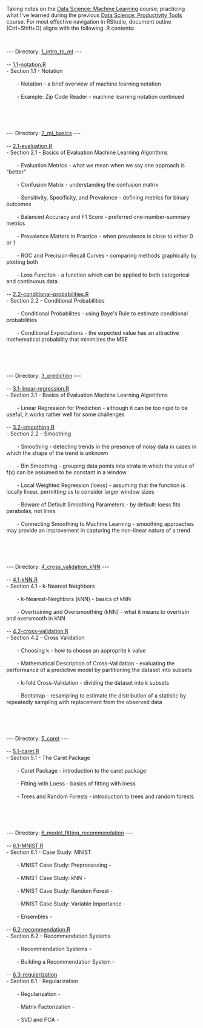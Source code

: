 <p>Taking notes on the <a href="https://www.edx.org/course/data-science-machine-learning">Data Science: Machine Learning</a> course; practicing what I've learned during the previous <a href="https://www.edx.org/course/data-science-productivity-tools">Data Science: Productivity Tools</a> course. For most effective navigation in RStudio, document outine (Ctrl+Shift+O) aligns with the following .R contents:<br></p>
<br>
<p>--- Directory: <a href="https://github.com/DiaLeor/machine-learning/tree/main/1_intro_to_ml">1_intro_to_ml</a> ---<br>
<br>
-- <a href="https://github.com/DiaLeor/machine-learning/blob/main/1_intro_to_ml/1.1-notation.R">1.1-notation.R</a><br>
- Section 1.1 - Notation<br>
<br>
&emsp;&emsp;- Notation - a brief overview of machine learning notation<br>
&emsp;&emsp;<br>
&emsp;&emsp;- Example: Zip Code Reader - machine learning notation continued<br>
&emsp;&emsp;<br></p>
<p><br>
<br></p>
<p>--- Directory: <a href="https://github.com/DiaLeor/machine-learning/tree/main/2_ml_basics">2_ml_basics</a> ---<br>
<br>
-- <a href="https://github.com/DiaLeor/machine-learning/blob/main/2_ml_basics/2.1-evaluation.R">2.1-evaluation.R</a><br>
- Section 2.1 - Basics of Evaluation Machine Learning Algorithms<br>
<br>
&emsp;&emsp;- Evaluation Metrics - what we mean when we say one approach is "better"<br>
&emsp;&emsp;<br>
&emsp;&emsp;- Confusion Matrix - understanding the confusion matrix<br>
&emsp;&emsp;<br>
&emsp;&emsp;- Sensitivity, Specificity, and Prevalence - defining metrics for binary outcomes<br>
&emsp;&emsp;<br>
&emsp;&emsp;- Balanced Accuracy and F1 Score - preferred one-number-summary metrics<br>
&emsp;&emsp;<br>
&emsp;&emsp;- Prevalence Matters in Practice - when prevalence is close to either 0 or 1<br>
&emsp;&emsp;<br>
&emsp;&emsp;- ROC and Precision-Recall Curves - comparing methods graphically by plotting both<br>
&emsp;&emsp;<br>
&emsp;&emsp;- Loss Funciton - a function which can be applied to both categorical and continuous data.
<br>
&emsp;&emsp;<br>
-- <a href="https://github.com/DiaLeor/machine-learning/blob/main/2_ml_basics/2.2-conditional-probabilities.R">2.2-conditional-probabilities.R</a><br>
- Section 2.2 - Conditional Probabilities<br>
<br>
&emsp;&emsp;- Conditional Probabilites - using Baye's Rule to estimate conditional probabilities<br>
&emsp;&emsp;<br>
&emsp;&emsp;- Conditional Expectations - the expected value has an attractive mathematical probability that minimizes the MSE<br>
&emsp;&emsp;<br></p>
<p><br>
<br></p>
<p>--- Directory: <a href="https://github.com/DiaLeor/machine-learning/tree/main/3_prediction">3_prediction</a> ---<br>
<br>
-- <a href="https://github.com/DiaLeor/machine-learning/blob/main/3_prediction/3.1-linear-regression.R">3.1-linear-regression.R</a><br>
- Section 3.1 - Basics of Evaluation Machine Learning Algorithms<br>
<br>
&emsp;&emsp;- Linear Regression for Prediction - although it can be too rigid to be useful, it works rather well for some challenges<br>
&emsp;&emsp;<br>
-- <a href="https://github.com/DiaLeor/machine-learning/blob/main/3_prediction/3.2-smoothting.R">3.2-smoothing.R</a><br>
- Section 2.2 - Smoothing<br>
<br>
&emsp;&emsp;- Smoothing - detecting trends in the presence of noisy data in cases in which the shape of the trend is unknown<br>
&emsp;&emsp;<br>
&emsp;&emsp;- Bin Smoothing - grouping data points into strata in which the value of f(x) can be assumed to be constant in a window<br>
&emsp;&emsp;<br>
&emsp;&emsp;- Local Weighted Regression (loess) - assuming that the function is locally linear, permitting us to consider larger window sizes<br>
&emsp;&emsp;<br>
&emsp;&emsp;- Beware of Default Smoothing Parameters - by default: loess fits parabolas, not lines<br>
&emsp;&emsp;<br>
&emsp;&emsp;- Connecting Smoothing to Machine Learning - smoothing approaches may provide an improvement in capturing the non-linear nature of a trend<br>
&emsp;&emsp;<br></p>
<p><br>
<br></p>
<p>--- Directory: <a href="https://github.com/DiaLeor/machine-learning/tree/main/4_cross_validation_kNN">4_cross_validation_kNN</a> ---<br>
<br>
-- <a href="https://github.com/DiaLeor/machine-learning/blob/main/4_cross_validation_kNN/4.1-kNN.R">4.1-kNN.R</a><br>
- Section 4.1 - k-Nearest Neighbors<br>
<br>
&emsp;&emsp;- k-Nearest-Neighbors (kNN) - basics of kNN<br>
&emsp;&emsp;<br>
&emsp;&emsp;- Overtraining and Oversmoothing (kNN) - what it means to overtrain and oversmooth in kNN<br>
&emsp;&emsp;<br>
-- <a href="https://github.com/DiaLeor/machine-learning/blob/main/4_cross_validation_kNN/4.2-cross-validation.R">4.2-cross-validation.R</a><br>
- Section 4.2 - Cross Validation<br>
<br>
&emsp;&emsp;- Choosing k - how to choose an approprite k value<br>
&emsp;&emsp;<br>
&emsp;&emsp;- Mathematical Description of Cross-Validation - evaluating the performance of a predictive model by partitioning the dataset into subsets<br>
&emsp;&emsp;<br>
&emsp;&emsp;- k-fold Cross-Validation - dividing the dataset into k subsets<br>
&emsp;&emsp;<br>
&emsp;&emsp;- Bootstrap - resampling to estimate the distribution of a statistic by repeatedly sampling with replacement from the observed data<br>
&emsp;&emsp;<br></p>
<p><br>
<br></p>
<p>--- Directory: <a href="https://github.com/DiaLeor/machine-learning/tree/main/5_caret">5_caret</a> ---<br>
<br>
-- <a href="https://github.com/DiaLeor/machine-learning/blob/main/5_caret/5.1-caret.R">5.1-caret.R</a><br>
- Section 5.1 - The Caret Package<br>
<br>
&emsp;&emsp;- Caret Package - introduction to the caret package<br>
&emsp;&emsp;<br>
&emsp;&emsp;- Fitting with Loess - basics of fitting with loess<br>
&emsp;&emsp;<br>
&emsp;&emsp;- Trees and Random Forests - introduction to trees and random forests<br>
&emsp;&emsp;<br></p>
<p><br>
<br></p>
<p>--- Directory: <a href="https://github.com/DiaLeor/machine-learning/tree/main/6_model_fitting_recommendation">6_model_fitting_recommendation</a> ---<br>
<br>
-- <a href="https://github.com/DiaLeor/machine-learning/blob/main/6_model_fitting_recommendation/6.1-MNIST.R">6.1-MNIST.R</a><br>
- Section 6.1 - Case Study: MNIST<br>
<br>
&emsp;&emsp;- MNIST Case Study: Preprocessing - <br>
&emsp;&emsp;<br>
&emsp;&emsp;- MNIST Case Study: kNN - <br>
&emsp;&emsp;<br>
&emsp;&emsp;- MNIST Case Study: Random Forest - <br>
&emsp;&emsp;<br>
&emsp;&emsp;- MNIST Case Study: Variable Importance - <br>
&emsp;&emsp;<br>
&emsp;&emsp;- Ensembles - <br>
&emsp;&emsp;<br>
-- <a href="https://github.com/DiaLeor/machine-learning/blob/main/6_model_fitting_recommendation/6.2-recommendation.R">6.2-recommendation.R</a><br>
- Section 6.2 - Recommendation Systems<br>
<br>
&emsp;&emsp;- Recommendation Systems - <br>
&emsp;&emsp;<br>
&emsp;&emsp;- Building a Recommendation System - <br>
&emsp;&emsp;<br>
-- <a href="https://github.com/DiaLeor/machine-learning/blob/main/6_model_fitting_recommendation/6.3-regularization.R">6.3-regularization</a><br>
- Section 6.1 - Regularization<br>
<br>
&emsp;&emsp;- Regularization - <br>
&emsp;&emsp;<br>
&emsp;&emsp;- Matrix Factorization - <br>
&emsp;&emsp;<br>
&emsp;&emsp;- SVD and PCA - <br>
&emsp;&emsp;<br>
